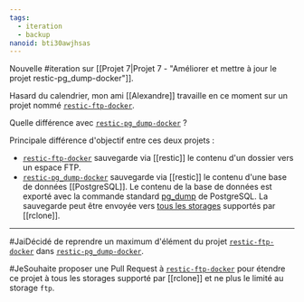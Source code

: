 ```yaml
---
tags:
  - iteration
  - backup
nanoid: bti30awjhsas
---
```

Nouvelle #iteration sur [[Projet 7|Projet 7 - "Améliorer et mettre à jour le projet restic-pg_dump-docker"]].

Hasard du calendrier, mon ami [[Alexandre]] travaille en ce moment sur un projet nommé [`restic-ftp-docker`](https://github.com/Its-Alex/restic-ftp-docker).

Quelle différence avec [`restic-pg_dump-docker`](https://github.com/stephane-klein/restic-pg_dump-docker) ?

Principale différence d'objectif entre ces deux projets :

- [`restic-ftp-docker`](https://github.com/Its-Alex/restic-ftp-docker) sauvegarde via [[restic]] le contenu d'un dossier vers un espace FTP.
- [`restic-pg_dump-docker`](https://github.com/stephane-klein/restic-pg_dump-docker) sauvegarde via [[restic]] le contenu d'une base de données [[PostgreSQL]]. Le contenu de la base de données est exporté avec la commande standard [pg_dump](https://www.postgresql.org/docs/16/app-pgdump.html) de PostgreSQL. La sauvegarde peut être envoyée vers [tous les storages](https://rclone.org/overview/) supportés par [[rclone]].

---

#JaiDécidé de reprendre un maximum d'élément du projet [`restic-ftp-docker`](https://github.com/Its-Alex/restic-ftp-docker) dans [`restic-pg_dump-docker`](https://github.com/stephane-klein/restic-pg_dump-docker).

#JeSouhaite proposer une Pull Request à [`restic-ftp-docker`](https://github.com/Its-Alex/restic-ftp-docker) pour étendre ce projet à tous les storages supporté par [[rclone]] et ne plus le limité au storage `ftp`.
